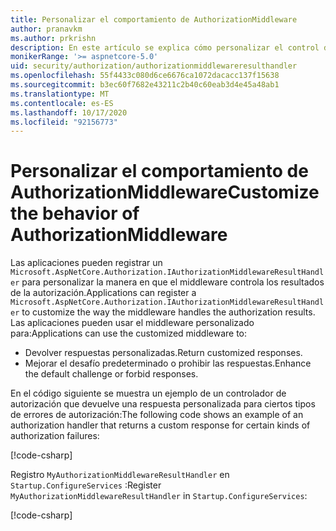 ```yaml
---
title: Personalizar el comportamiento de AuthorizationMiddleware
author: pranavkm
ms.author: prkrishn
description: En este artículo se explica cómo personalizar el control de resultados de AuthorizationMiddleware.
monikerRange: '>= aspnetcore-5.0'
uid: security/authorization/authorizationmiddlewareresulthandler
ms.openlocfilehash: 55f4433c080d6ce6676ca1072dacacc137f15638
ms.sourcegitcommit: b3ec60f7682e43211c2b40c60eab3d4e45a48ab1
ms.translationtype: MT
ms.contentlocale: es-ES
ms.lasthandoff: 10/17/2020
ms.locfileid: "92156773"
---
```

# <a name="customize-the-behavior-of-authorizationmiddleware"></a><span data-ttu-id="0fcaf-103">Personalizar el comportamiento de AuthorizationMiddleware</span><span class="sxs-lookup"><span data-stu-id="0fcaf-103">Customize the behavior of AuthorizationMiddleware</span></span>

<span data-ttu-id="0fcaf-104">Las aplicaciones pueden registrar un `Microsoft.AspNetCore.Authorization.IAuthorizationMiddlewareResultHandler` para personalizar la manera en que el middleware controla los resultados de la autorización.</span><span class="sxs-lookup"><span data-stu-id="0fcaf-104">Applications can register a `Microsoft.AspNetCore.Authorization.IAuthorizationMiddlewareResultHandler` to customize the way the middleware handles the authorization results.</span></span> <span data-ttu-id="0fcaf-105">Las aplicaciones pueden usar el middleware personalizado para:</span><span class="sxs-lookup"><span data-stu-id="0fcaf-105">Applications can use the customized middleware to:</span></span>

* <span data-ttu-id="0fcaf-106">Devolver respuestas personalizadas.</span><span class="sxs-lookup"><span data-stu-id="0fcaf-106">Return customized responses.</span></span>
* <span data-ttu-id="0fcaf-107">Mejorar el desafío predeterminado o prohibir las respuestas.</span><span class="sxs-lookup"><span data-stu-id="0fcaf-107">Enhance the default challenge or forbid responses.</span></span>

<span data-ttu-id="0fcaf-108">En el código siguiente se muestra un ejemplo de un controlador de autorización que devuelve una respuesta personalizada para ciertos tipos de errores de autorización:</span><span class="sxs-lookup"><span data-stu-id="0fcaf-108">The following code shows an example of an authorization handler that returns a custom response for certain kinds of authorization failures:</span></span>

[!code-csharp[](customizingauthorizationmiddlewareresponse/sample/AuthorizationMiddlewareResultHandlerSample/MyAuthorizationMiddlewareResultHandler.cs)]

<span data-ttu-id="0fcaf-109">Registro `MyAuthorizationMiddlewareResultHandler` en `Startup.ConfigureServices` :</span><span class="sxs-lookup"><span data-stu-id="0fcaf-109">Register `MyAuthorizationMiddlewareResultHandler` in `Startup.ConfigureServices`:</span></span>

[!code-csharp[](customizingauthorizationmiddlewareresponse/sample/AuthorizationMiddlewareResultHandlerSample/Startup.cs?name=snippet)]

<!-- <xref:Microsoft.AspNetCore.Authorization.IAuthorizationMiddlewareResultHandler /> -->